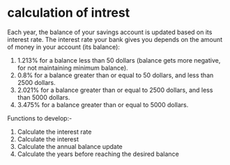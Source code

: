 # calculation of intrest
Each year, the balance of your savings account is updated based on its interest rate. The interest rate your bank gives you depends on the amount of money in your account (its balance):

1. 1.213% for a balance less than 50 dollars (balance gets more negative, for not maintaining minimum balance).
2. 0.8% for a balance greater than or equal to 50 dollars, and less than 2500 dollars.
3. 2.021% for a balance greater than or equal to 2500 dollars, and less than 5000 dollars.
4. 3.475% for a balance greater than or equal to 5000 dollars.

Functions to develop:-
1. Calculate the interest rate
2. Calculate the interest
3. Calculate the annual balance update
4. Calculate the years before reaching the desired balance
